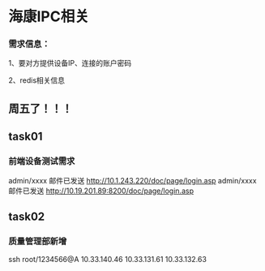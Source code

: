 # 海康IPC相关



### 需求信息：

1、要对方提供设备IP、连接的账户密码

2、redis相关信息

## 周五了！！！



## task01
### 前端设备测试需求
admin/xxxx 邮件已发送
http://10.1.243.220/doc/page/login.asp
admin/xxxx 邮件已发送
http://10.19.201.89:8200/doc/page/login.asp

## task02
### 质量管理部新增
ssh root/1234566@A
10.33.140.46
10.33.131.61
10.33.132.63
